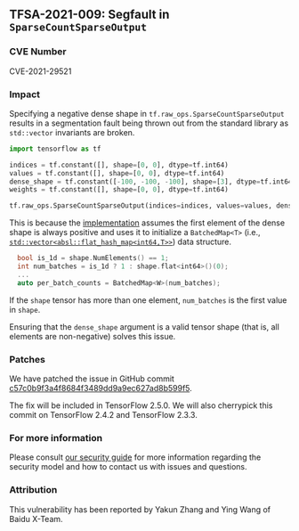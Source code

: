 ## TFSA-2021-009: Segfault in `SparseCountSparseOutput`

### CVE Number
CVE-2021-29521

### Impact
Specifying a negative dense shape in `tf.raw_ops.SparseCountSparseOutput`
results in a segmentation fault being thrown out from the standard library as
`std::vector` invariants are broken.

```python
import tensorflow as tf

indices = tf.constant([], shape=[0, 0], dtype=tf.int64)
values = tf.constant([], shape=[0, 0], dtype=tf.int64)
dense_shape = tf.constant([-100, -100, -100], shape=[3], dtype=tf.int64)
weights = tf.constant([], shape=[0, 0], dtype=tf.int64)

tf.raw_ops.SparseCountSparseOutput(indices=indices, values=values, dense_shape=dense_shape, weights=weights, minlength=79, maxlength=96, binary_output=False)
```

This is because the
[implementation](https://github.com/tensorflow/tensorflow/blob/8f7b60ee8c0206a2c99802e3a4d1bb55d2bc0624/tensorflow/core/kernels/count_ops.cc#L199-L213)
assumes the first element of the dense shape is always positive and uses it to
initialize a `BatchedMap<T>` (i.e.,
[`std::vector<absl::flat_hash_map<int64,T>>`](https://github.com/tensorflow/tensorflow/blob/8f7b60ee8c0206a2c99802e3a4d1bb55d2bc0624/tensorflow/core/kernels/count_ops.cc#L27))
data structure.

```cc
  bool is_1d = shape.NumElements() == 1;
  int num_batches = is_1d ? 1 : shape.flat<int64>()(0);
  ...
  auto per_batch_counts = BatchedMap<W>(num_batches);
```

If the `shape` tensor has more than one element, `num_batches` is the first
value in `shape`.

Ensuring that the `dense_shape` argument is a valid tensor shape (that is, all
elements are non-negative) solves this issue.

### Patches
We have patched the issue in GitHub commit
[c57c0b9f3a4f8684f3489dd9a9ec627ad8b599f5](https://github.com/tensorflow/tensorflow/commit/c57c0b9f3a4f8684f3489dd9a9ec627ad8b599f5).

The fix will be included in TensorFlow 2.5.0. We will also cherrypick this
commit on TensorFlow 2.4.2 and TensorFlow 2.3.3.

### For more information
Please consult [our security
guide](https://github.com/tensorflow/tensorflow/blob/master/SECURITY.md) for
more information regarding the security model and how to contact us with issues
and questions.

### Attribution
This vulnerability has been reported by Yakun Zhang and Ying Wang of Baidu
X-Team.
